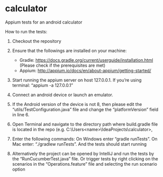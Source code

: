 # calculator
Appium tests for an android calculator

How to run the tests:
1. Checkout the repository

2. Ensure that the followings are installed on your machine:
    - Gradle: https://docs.gradle.org/current/userguide/installation.html (Please check if the prerequisites are met)
    - Appium: http://appium.io/docs/en/about-appium/getting-started/

3. Start running the appium server on host 127.0.0.1. If you’re using terminal: “appium -a 127.0.0.1”

4. Connect an android device or launch an emulator. 

5. If the Android version of the device is not 8, then please edit the “utils/TestConfiguration.java” file and change the “platformVersion” field in line 6.

6. Open Terminal and navigate to the directory path where build.gradle file is located in the repo
(e.g. C:\Users\<name>\IdeaProjects\calculator>,

7. Enter the following commands:
      On Windows enter “gradle runTests”.
      On Mac enter: “./gradlew runTests”.
   And the tests should start running
   
8. Alternatively the project can be opened by IntelliJ and run the tests by the “RunCucumberTest.java” file.
   Or trigger tests by right clicking on the scenarios in the “Operations.feature” file and selecting the run scenario option


